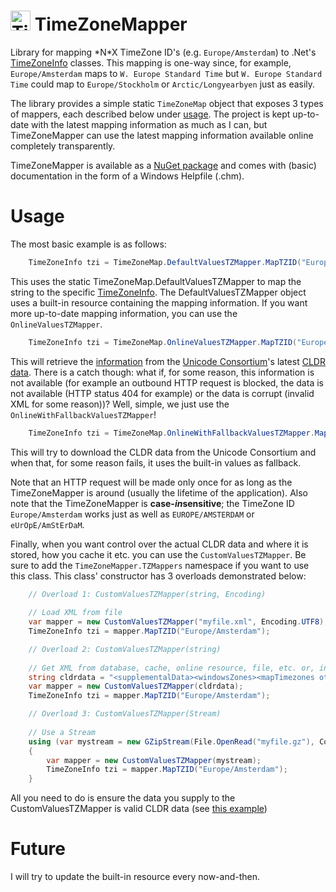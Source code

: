 <img src="http://riii.nl/tzmapperlogo" width="32" height="32" alt="TimeZoneMapper Logo"> TimeZoneMapper
==============

Library for mapping \*N\*X TimeZone ID's (e.g. `Europe/Amsterdam`) to .Net's [TimeZoneInfo](http://msdn.microsoft.com/en-us/library/system.timezoneinfo.aspx) classes. This mapping is one-way since, for example, `Europe/Amsterdam` maps to `W. Europe Standard Time` but `W. Europe Standard Time` could map to `Europe/Stockholm` or `Arctic/Longyearbyen` just as easily.

The library provides a simple static `TimeZoneMap` object that exposes 3 types of mappers, each described below under [usage](#usage). The project is kept up-to-date with the latest mapping information as much as I can, but TimeZoneMapper can use the latest mapping information available online completely transparently.

TimeZoneMapper is available as a [NuGet package](https://www.nuget.org/packages/TimeZoneMapper/) and comes with (basic) documentation in the form of a Windows Helpfile (.chm).

# Usage

The most basic example is as follows:
```c#
    TimeZoneInfo tzi = TimeZoneMap.DefaultValuesTZMapper.MapTZID("Europe/Amsterdam");
````

This uses the static TimeZoneMap.DefaultValuesTZMapper to map the string to the specific [TimeZoneInfo](http://msdn.microsoft.com/en-us/library/system.timezoneinfo.aspx). The DefaultValuesTZMapper object uses a built-in resource containing the mapping information. If you want more up-to-date mapping information, you can use the `OnlineValuesTZMapper`.
```c#
    TimeZoneInfo tzi = TimeZoneMap.OnlineValuesTZMapper.MapTZID("Europe/Amsterdam");
````

This will retrieve the [information](http://www.unicode.org/cldr/charts/latest/supplemental/zone_tzid.html) from the [Unicode Consortium](http://unicode.org/)'s latest [CLDR data](http://unicode.org/repos/cldr/trunk/common/supplemental/windowsZones.xml). There is a catch though: what if, for some reason, this information is not available (for example an outbound HTTP request is blocked, the data is not available (HTTP status 404 for example) or the data is corrupt (invalid XML for some reason))? Well, simple, we just use the `OnlineWithFallbackValuesTZMapper`!
```c#
    TimeZoneInfo tzi = TimeZoneMap.OnlineWithFallbackValuesTZMapper.MapTZID("Europe/Amsterdam");
````

This will try to download the CLDR data from the Unicode Consortium and when that, for some reason fails, it uses the built-in values as fallback.

Note that an HTTP request will be made only once for as long as the TimeZoneMapper is around (usually the lifetime of the application). Also note that the TimeZoneMapper is **case-*in*sensitive**; the TimeZone ID `Europe/Amsterdam` works just as well as `EUROPE/AMSTERDAM` or `eUrOpE/AmStErDaM`.

Finally, when you want control over the actual CLDR data and where it is stored, how you cache it etc. you can use the `CustomValuesTZMapper`. Be sure to add the `TimeZoneMapper.TZMappers` namespace if you want to use this class. This class' constructor has 3 overloads demonstrated below:

```c#
    // Overload 1: CustomValuesTZMapper(string, Encoding)
    
    // Load XML from file
    var mapper = new CustomValuesTZMapper("myfile.xml", Encoding.UTF8);
    TimeZoneInfo tzi = mapper.MapTZID("Europe/Amsterdam");
````    
```c#
    // Overload 2: CustomValuesTZMapper(string)
    
    // Get XML from database, cache, online resource, file, etc. or, in this case, "hard-coded":
    string cldrdata = "<supplementalData><windowsZones><mapTimezones otherVersion=\"xyz\" typeVersion=\"zyx\">..."; 
    var mapper = new CustomValuesTZMapper(cldrdata);
    TimeZoneInfo tzi = mapper.MapTZID("Europe/Amsterdam");
````
```c#
    // Overload 3: CustomValuesTZMapper(Stream)
    
    // Use a Stream
    using (var mystream = new GZipStream(File.OpenRead("myfile.gz"), CompressionMode.Decompress))
    {
        var mapper = new CustomValuesTZMapper(mystream);
        TimeZoneInfo tzi = mapper.MapTZID("Europe/Amsterdam");
    }
````
All you need to do is ensure the data you supply to the CustomValuesTZMapper is valid CLDR data (see [this example](TimeZoneMapper/ResourceFiles/windowsZones.xml))
# Future

I will try to update the built-in resource every now-and-then.
